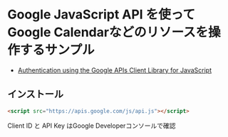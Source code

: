 # Google JavaScript API を使ってGoogle Calendarなどのリソースを操作するサンプル

* [Authentication using the Google APIs Client Library for JavaScript](https://developers.google.com/api-client-library/javascript/features/authentication)


## インストール

```html
<script src="https://apis.google.com/js/api.js"></script>
```

Client ID と API Key はGoogle Developerコンソールで確認
